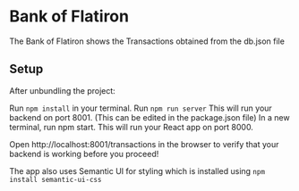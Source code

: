 # Bank of Flatiron

The Bank of Flatiron shows the Transactions obtained from the db.json file

## Setup

After unbundling the project:

Run `npm install` in your terminal.
Run `npm run server` This will run your backend on port 8001. (This can be edited in the package.json file)
In a new terminal, run npm start. This will run your React app on port 8000.

Open http://localhost:8001/transactions in the browser to verify that your backend is working before you proceed!

The app also uses Semantic UI for styling which is installed using `npm install semantic-ui-css`


